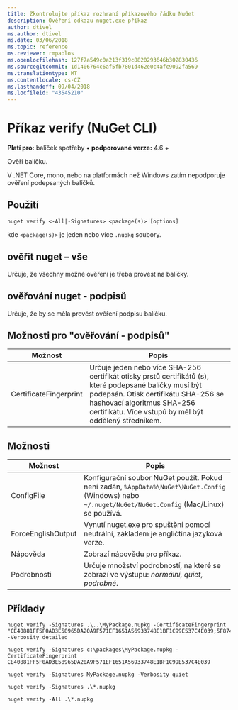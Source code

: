 ```yaml
---
title: Zkontrolujte příkaz rozhraní příkazového řádku NuGet
description: Ověření odkazu nuget.exe příkaz
author: dtivel
ms.author: dtivel
ms.date: 03/06/2018
ms.topic: reference
ms.reviewer: rmpablos
ms.openlocfilehash: 127f7a549c0a213f319c8820293646b302830436
ms.sourcegitcommit: 1d1406764c6af5fb7801d462e0c4afc9092fa569
ms.translationtype: MT
ms.contentlocale: cs-CZ
ms.lasthandoff: 09/04/2018
ms.locfileid: "43545210"
---
```

# <a name="verify-command-nuget-cli"></a>Příkaz verify (NuGet CLI)

**Platí pro:** balíček spotřeby &bullet; **podporované verze:** 4.6 +

Ověří balíčku.

V .NET Core, mono, nebo na platformách než Windows zatím nepodporuje ověření podepsaných balíčků.

## <a name="usage"></a>Použití

```cli
nuget verify <-All|-Signatures> <package(s)> [options]
```

kde `<package(s)>` je jeden nebo více `.nupkg` soubory.

## <a name="nuget-verify--all"></a>ověřit nuget – vše

Určuje, že všechny možné ověření je třeba provést na balíčky.

## <a name="nuget-verify--signatures"></a>ověřování nuget - podpisů

Určuje, že by se měla provést ověření podpisu balíčku.

## <a name="options-for-verify--signatures"></a>Možnosti pro "ověřování - podpisů"

| Možnost | Popis |
| --- | --- |
| CertificateFingerprint | Určuje jeden nebo více SHA-256 certifikát otisky prstů certifikátů (s), které podepsané balíčky musí být podepsán. Otisk certifikátu SHA-256 se hashovací algoritmus SHA-256 certifikátu. Více vstupů by měl být oddělený středníkem. |

## <a name="options"></a>Možnosti

| Možnost | Popis |
| --- | --- |
| ConfigFile | Konfigurační soubor NuGet použít. Pokud není zadán, `%AppData%\NuGet\NuGet.Config` (Windows) nebo `~/.nuget/NuGet/NuGet.Config` (Mac/Linux) se používá.|
| ForceEnglishOutput | Vynutí nuget.exe pro spuštění pomocí neutrální, základem je angličtina jazyková verze. |
| Nápověda | Zobrazí nápovědu pro příkaz. |
| Podrobnosti | Určuje množství podrobností, na které se zobrazí ve výstupu: *normální*, *quiet*, *podrobné*. |

## <a name="examples"></a>Příklady

```cli
nuget verify -Signatures .\..\MyPackage.nupkg -CertificateFingerprint "CE40881FF5F0AD3E58965DA20A9F571EF1651A56933748E1BF1C99E537C4E039;5F874AAF47BCB268A19357364E7FBB09D6BF9E8A93E1229909AC5CAC865802E2" -Verbosity detailed

nuget verify -Signatures c:\packages\MyPackage.nupkg -CertificateFingerprint CE40881FF5F0AD3E58965DA20A9F571EF1651A56933748E1BF1C99E537C4E039

nuget verify -Signatures MyPackage.nupkg -Verbosity quiet

nuget verify -Signatures .\*.nupkg

nuget verify -All .\*.nupkg

```